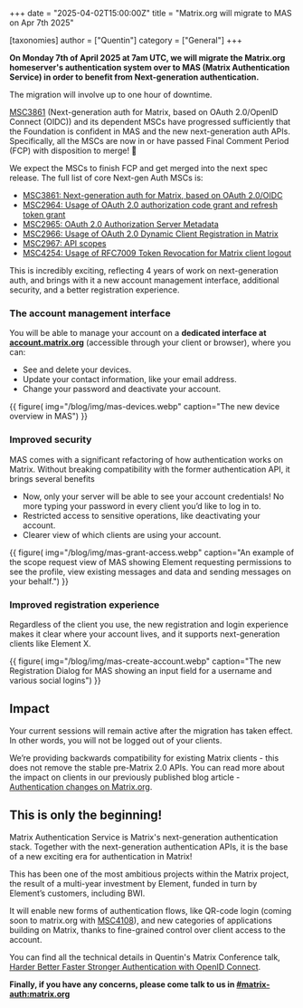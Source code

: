 +++
date = "2025-04-02T15:00:00Z"
title = "Matrix.org will migrate to MAS on Apr 7th 2025"

[taxonomies]
author = ["Quentin"]
category = ["General"]
+++

**On Monday 7th of April 2025 at 7am UTC, we will migrate the Matrix.org homeserver's authentication system over to MAS (Matrix Authentication Service) in order to benefit from Next-generation authentication.**

The migration will involve up to one hour of downtime.

[MSC3861](https://github.com/matrix-org/matrix-spec-proposals/pull/3861) (Next-generation auth for Matrix, based on OAuth 2.0/OpenID Connect (OIDC)) and its dependent MSCs have progressed sufficiently that the Foundation is confident in MAS and the new next-generation auth APIs. Specifically, all the MSCs are now in or have passed Final Comment Period (FCP) with disposition to merge! 🎉

We expect the MSCs to finish FCP and get merged into the next spec release. The full list of core Next-gen Auth MSCs is:

* [MSC3861: Next-generation auth for Matrix, based on OAuth 2.0/OIDC](https://github.com/matrix-org/matrix-spec-proposals/pull/3861)
* [MSC2964: Usage of OAuth 2.0 authorization code grant and refresh token grant](https://github.com/matrix-org/matrix-spec-proposals/pull/2964)
* [MSC2965: OAuth 2.0 Authorization Server Metadata](https://github.com/matrix-org/matrix-spec-proposals/pull/2965)
* [MSC2966: Usage of OAuth 2.0 Dynamic Client Registration in Matrix](https://github.com/matrix-org/matrix-spec-proposals/pull/2966)
* [MSC2967: API scopes](https://github.com/matrix-org/matrix-spec-proposals/pull/2967)
* [MSC4254: Usage of RFC7009 Token Revocation for Matrix client logout](https://github.com/matrix-org/matrix-spec-proposals/pull/4254)

This is incredibly exciting, reflecting 4 years of work on next-generation auth, and brings with it a new account management interface, additional security, and a better registration experience.

<!-- more -->

### The account management interface

You will be able to manage your account on a **dedicated interface at [account.matrix.org](https://account.matrix.org)** (accessible through your client or browser), where you can:

* See and delete your devices.
* Update your contact information, like your email address.
* Change your password and deactivate your account.

{{ figure(
    img="/blog/img/mas-devices.webp"
    caption="The new device overview in MAS")
}}

### Improved security

MAS comes with a significant refactoring of how authentication works on Matrix. Without breaking compatibility with the former authentication API, it brings several benefits

* Now, only your server will be able to see your account credentials! No more typing your password in every client you’d like to log in to.
* Restricted access to sensitive operations, like deactivating your account.
* Clearer view of which clients are using your account.

{{ figure(
    img="/blog/img/mas-grant-access.webp"
    caption="An example of the scope request view of MAS showing Element requesting permissions to see the profile, view existing messages and data and sending messages on your behalf.")
}}

### Improved registration experience

Regardless of the client you use, the new registration and login experience makes it clear where your account lives, and it supports next-generation clients like Element X.

{{ figure(
    img="/blog/img/mas-create-account.webp"
    caption="The new Registration Dialog for MAS showing an input field for a username and various social logins")
}}

## Impact

Your current sessions will remain active after the migration has taken effect. In other words, you will not be logged out of your clients.

We’re providing backwards compatibility for existing Matrix clients - this does not remove the stable pre-Matrix 2.0 APIs. You can read more about the impact on clients in our previously published blog article - [Authentication changes on Matrix.org](https://matrix.org/blog/2025/01/06/authentication-changes/).

## This is only the beginning!

Matrix Authentication Service is Matrix's next-generation authentication stack. Together with the next-generation authentication APIs, it is the base of a new exciting era for authentication in Matrix!

This has been one of the most ambitious projects within the Matrix project, the result of a multi-year investment by Element, funded in turn by Element’s customers, including BWI.

It will enable new forms of authentication flows, like QR-code login (coming soon to matrix.org with [MSC4108](https://github.com/matrix-org/matrix-spec-proposals/pull/4108)), and new categories of applications building on Matrix, thanks to fine-grained control over client access to the account.

You can find all the technical details in Quentin's Matrix Conference talk, [Harder Better Faster Stronger Authentication with OpenID Connect](https://www.youtube.com/watch?v=wOW8keNafdE).

**Finally, if you have any concerns, please come talk to us in [#matrix-auth:matrix.org](https://matrix.to/#/#matrix-auth:matrix.org)**
